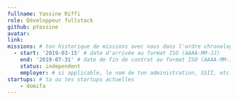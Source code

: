 ```yaml
---
fullname: Yassine Riffi
role: Développeur fullstack
github: pYassine
avatar:
link:
missions: # ton historique de missions avec nous dans l'ordre chronologique. Remplis déjà la première pour commencer !
  - start: '2019-03-15' # date d'arrivée au format ISO (AAAA-MM-JJ)
    end: '2019-07-31' # date de fin de contrat au format ISO (AAAA-MM-JJ)
    status: independent
    employer: # si applicable, le nom de ton administration, SSII, etc.
startups: # ta ou tes startups actuelles
    - domifa
---
```

